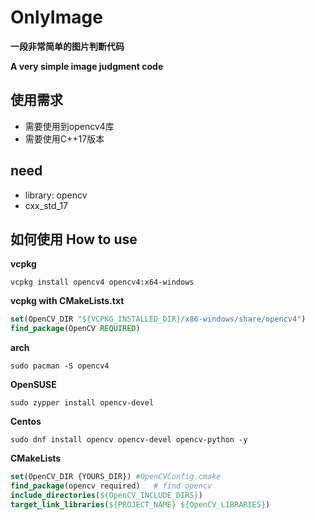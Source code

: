 # OnlyImage
**一段非常简单的图片判断代码**

**A very simple image judgment code**

## 使用需求
- 需要使用到opencv4库
- 需要使用C++17版本

## need
- library: opencv
- cxx_std_17

## 如何使用 How to use

**vcpkg**

`vcpkg install opencv4 opencv4:x64-windows `

**vcpkg with CMakeLists.txt**
```cmake
set(OpenCV_DIR "${VCPKG_INSTALLED_DIR}/x86-windows/share/opencv4")
find_package(OpenCV REQUIRED)
```

**arch**

`sudo pacman -S opencv4`


**OpenSUSE**

`sudo zypper install opencv-devel`

**Centos**

`sudo dnf install opencv opencv-devel opencv-python -y`

**CMakeLists**
```cmake
set(OpenCV_DIR {YOURS_DIR}) #OpenCVConfig.cmake
find_package(opencv required)	# find opencv
include_directories(${OpenCV_INCLUDE_DIRS})
target_link_libraries(${PROJECT_NAME} ${OpenCV_LIBRARIES})

```